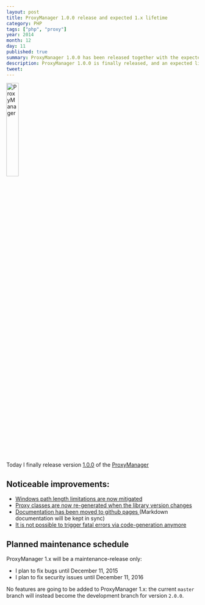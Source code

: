 ```yaml
---
layout: post
title: ProxyManager 1.0.0 release and expected 1.x lifetime
category: PHP
tags: ["php", "proxy"]
year: 2014
month: 12
day: 11
published: true
summary: ProxyManager 1.0.0 has been released together with the expected support schedule for 1.x
description: ProxyManager 1.0.0 is finally released, and an expected lifetime for the 1.x series is also attached with it!
tweet: 
---
```


<p style="align: center;">
    <img
        src="https://raw.githubusercontent.com/Ocramius/ProxyManager/1.0.0/proxy-manager.png"
        alt="ProxyManager"
        width="25%"
    />
</p>

<p>
    Today I finally release version 
    <a href="https://github.com/Ocramius/ProxyManager/releases/tag/1.0.0" target="_blank">1.0.0</a> of the 
    <a href="https://github.com/Ocramius/ProxyManager/" target="_blank">ProxyManager</a>
</p>

<h2>Noticeable improvements:</h2>

<ul>
    <li>
        <a href="https://github.com/Ocramius/ProxyManager/pull/108" target="_blank">
            Windows path length limitations are now mitigated
        </a>
    </li>
    <li>
        <a href="https://github.com/Ocramius/ProxyManager/pull/172" target="_blank">
            Proxy classes are now re-generated when the library version changes
        </a>
    </li>
    <li>
        <a href="https://github.com/Ocramius/ProxyManager/pull/182" target="_blank">
            Documentation has been moved to github pages
        </a> (Markdown documentation will be kept in sync)
    </li>
    <li>
        <a href="https://github.com/Ocramius/ProxyManager/pull/194" target="_blank">
            It is not possible to trigger fatal errors via code-generation anymore
        </a>
    </li>
</ul>

<h2>Planned maintenance schedule</h2>

<p>
    ProxyManager 1.x will be a maintenance-release only:
</p>

<ul>
    <li>
        I plan to fix bugs until <time datetime="2015-12-11">December 11, 2015</time>
    </li>
    <li>
        I plan to fix security issues until <time datetime="2016-12-11">December 11, 2016</time>
    </li>
</ul>

<p>
    No features are going to be added to ProxyManager 1.x: the current <code>master</code> branch will instead
    become the development branch for version <code>2.0.0</code>.
</p>
